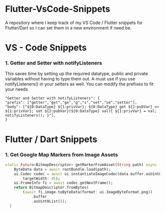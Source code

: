 # Flutter-VsCode-Snippets
A repository where I keep track of my VS Code / Flutter snippets for Flutter/Dart so I can set them in a new environment if need be.

# VS - Code Snippets

### 1. Getter and Setter with notifyListeners

This saves time by setting up the required datatype, public and private variables without having to type them out. A must use if you use notifyListeners() in your setters as well. You can modify the prefixes to fit your needs

    "Getter and Setter with notifyListeners": {
    "prefix": ["getter","get","ge","g","s","set","se","setter"],
    "body": ["${0:DataType} ${1:privVar}; ${0:DataType} get ${2:pubVar} => ${1:privVar}; set ${2:pubVar}(${0:DataType} val){ ${1:privVar} = val; notifyListeners(); }"],
    }

# Flutter / Dart Snippets

### 1. Get Google Map Markers from Image Assets

```dart
static Future<BitmapDescriptor> getMarkerFromAsset(String path) async {
    ByteData data = await rootBundle.load(path);
    ui.Codec codec = await ui.instantiateImageCodec(data.buffer.asUint8List(),
        targetWidth: 45);
    ui.FrameInfo fi = await codec.getNextFrame();
    return BitmapDescriptor.fromBytes(
        (await fi.image.toByteData(format: ui.ImageByteFormat.png))
            .buffer
            .asUint8List());
  }
```
